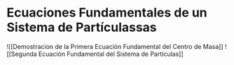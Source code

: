 # Ecuaciones Fundamentales de un Sistema de Partículassas
![[Demostracion de la Primera Ecuación Fundamental del Centro de Masa]]
![[Segunda Ecuación Fundamental del Sistema de Partículas]]
